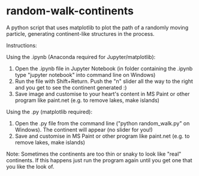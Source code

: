 # random-walk-continents
A python script that uses matplotlib to plot the path of a randomly moving particle, generating continent-like structures in the process.


Instructions:

Using the .ipynb (Anaconda required for Jupyter/matplotlib):
1. Open the .ipynb file in Jupyter Notebook (in folder containing the .ipynb type "jupyter notebook" into command line on Windows)
2. Run the file with Shift+Return. Push the "n" slider all the way to the right and you get to see the continent generated :)
3. Save image and customise to your heart's content in MS Paint or other program like paint.net (e.g. to remove lakes, make islands)

Using the .py (matplotlib required):
1. Open the .py file from the command line ("python random_walk.py" on Windows). The continent will appear (no slider for you!)
2. Save and customise in MS Paint or other program like paint.net  (e.g. to remove lakes, make islands)

Note: Sometimes the continents are too thin or snaky to look like "real" continents. If this happens just run the program again until you get one that you like the look of.
